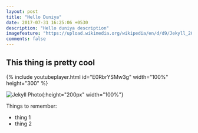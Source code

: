 ```yaml
---
layout: post
title: "Hello Duniya"
date: 2017-07-31 16:25:06 +0530
description: "Hello duniya description"
imagefeature: "https://upload.wikimedia.org/wikipedia/en/d/d9/Jekyll_2007_title_card.jpg"
comments: false
---
```


## This thing is pretty cool

{% include youtubeplayer.html id="E0RbrYSMw3g" width="100%" height="300" %}

![Jekyll Photo](https://upload.wikimedia.org/wikipedia/en/d/d9/Jekyll_2007_title_card.jpg){:height="200px" width="100%"}

Things to remember:
+ thing 1
+ thing 2
